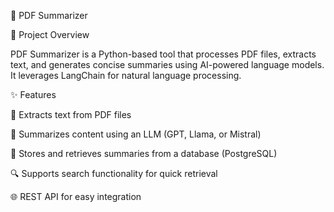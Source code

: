 📄 PDF Summarizer

🚀 Project Overview

PDF Summarizer is a Python-based tool that processes PDF files, extracts text, and generates concise summaries using AI-powered language models. It leverages LangChain for natural language processing.

✨ Features

📝 Extracts text from PDF files

🤖 Summarizes content using an LLM (GPT, Llama, or Mistral)

💾 Stores and retrieves summaries from a database (PostgreSQL)

🔍 Supports search functionality for quick retrieval

🌐 REST API for easy integration
